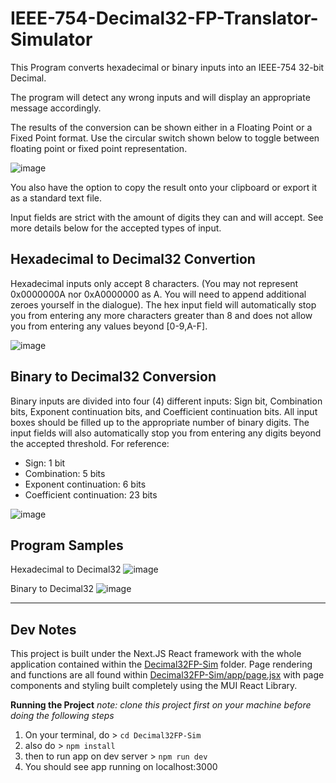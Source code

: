 # IEEE-754-Decimal32-FP-Translator-Simulator
This Program converts hexadecimal or binary inputs into an IEEE-754 32-bit Decimal. 

The program will detect any wrong inputs and will display an appropriate message accordingly.

The results of the conversion can be shown either in a Floating Point or a Fixed Point format. Use the circular switch shown below to toggle between floating point or fixed point representation.

![image](https://user-images.githubusercontent.com/104754302/231960331-a71b5a57-da76-42b4-8d15-205271d2f90b.png)

You also have the option to copy the result onto your clipboard or export it as a standard text file. 

Input fields are strict with the amount of digits they can and will accept. See more details below for the accepted types of input.

## Hexadecimal to Decimal32 Convertion
Hexadecimal inputs only accept 8 characters. (You may not represent 0x0000000A  nor 0xA0000000 as A. You will need to append additional zeroes yourself in the dialogue). The hex input field will automatically stop you from entering any more characters greater than 8 and does not allow you from entering any values beyond [0-9,A-F].

![image](https://user-images.githubusercontent.com/104754302/231958928-e323da27-0051-4cc4-8d43-fd32471152bd.png)


## Binary to Decimal32 Conversion
Binary inputs are divided into four (4) different inputs: Sign bit, Combination bits, Exponent continuation bits, and Coefficient continuation bits. All input boxes should be filled up to the appropriate number of binary digits. The input fields will also automatically stop you from entering any digits beyond the accepted threshold. For reference:

- Sign: 1 bit
- Combination: 5 bits
- Exponent continuation: 6 bits
- Coefficient continuation: 23 bits

![image](https://user-images.githubusercontent.com/104754302/231959252-86600630-bf89-4ecb-a37f-aa710773d500.png)

## Program Samples
Hexadecimal to Decimal32
![image](https://user-images.githubusercontent.com/104754302/231959569-64dec940-c1c7-48d2-ad2b-ce8d51350e9f.png)

Binary to Decimal32
![image](https://user-images.githubusercontent.com/104754302/231960163-f5c52d43-57b2-472a-b9d2-b9a028e351bf.png)

---
## Dev Notes
This project is built under the Next.JS React framework with the whole application contained within the [Decimal32FP-Sim](/Decimal32FP-Sim) folder. Page rendering and functions are all found within [Decimal32FP-Sim/app/page.jsx](/Decimal32FP-Sim/app/page.jsx) with page components and styling built completely using the MUI React Library.

**Running the Project**
*note: clone this project first on your machine before doing the following steps*
1. On your terminal, do > `cd Decimal32FP-Sim`
2. also do > `npm install`
3. then to run app on dev server > `npm run dev`  
4. You should see app running on localhost:3000
